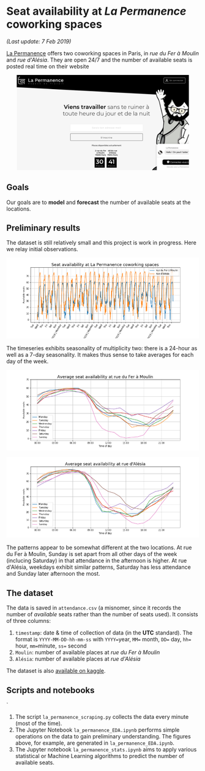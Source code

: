 # Seat availability at *La Permanence* coworking spaces #

*(Last update: 7 Feb 2019)*

[La Permanence](https://www.la-permanence.com "La Permanence coworking
space in Paris") offers two coworking spaces in Paris, in *rue du
Fer à Moulin* and *rue d'Alésia*.
They are open 24/7 and the number of available seats is posted real time on their website

<p align="center">
<img src="La-Permanence-screenshot.png" alt="La Permanence" width="450"/>
</p>

## Goals
Our goals are to **model** and **forecast** the number of available
seats at the locations.


## Preliminary results
The dataset is still relatively small and this project is work in
progress.  Here we relay initial observations.  

<p align="center">
<img src="La-Permanence-availability.png" alt="Availability at La Permanence coworking spaces"/>
</p>

The timeseries exhibits seasonality of multiplicity two: there is a
24-hour as well as a 7-day seasonality.  It makes thus sense to take
averages for each day of the week.


<p align="center">
<img src="Moulin-average-availability.png" alt="Average availability at rue du Fer à Moulin"/>
</p>

<p align="center">
<img src="Alesia-average-availability.png" alt="Average availability at rue d'Alésia"/>
</p>

The patterns appear to be somewhat different at the two locations.
At rue du Fer à Moulin, Sunday is set apart from all other days of
the week (inclucing Saturday) in that attendance in the afternoon is
higher. 
At rue d'Alésia, weekdays exhibit similar patterns, Saturday has less
attendance and Sunday later afternoon the most.



## The dataset
The data is saved in `attendance.csv` (a misnomer, since it records
the number of *available* seats rather than the number of seats used).
It consists of three columns:  

1. `timestamp`: date & time of collection of data (in the **UTC**
     standard).  The format is `YYYY-MM-DD-hh-mm-ss` with `YYYY=`year,
     `MM=` month, `DD=` day, `hh=` hour, `mm=`minute, `ss=` second    
1. `Moulin`: number of available places at *rue du Fer à Moulin*  
1. `Alésia`: number of available places at *rue d'Alésia*  

The dataset is also [available on
kaggle](https://www.kaggle.com/antoinechoffrut/la-permanence-attendance).  


## Scripts and notebooks
`

1. The script `la_permanence_scraping.py` collects the data every
     minute (most of the time).   
1. The Jupyter Notebook `la_permanence_EDA.ipynb` performs simple
   operations on the data to gain preliminary understanding.  The
   figures above, for example, are generated in
   `la_permanence_EDA.ipynb`. 
1. The Jupyter notebook `la_permanence_stats.ipynb` aims to apply
   various statistical or Machine Learning algorithms to predict the
   number of available seats.
